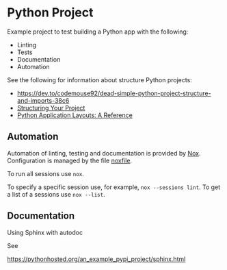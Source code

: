 # Python Project

Example project to test building a Python app with the following:

* Linting
* Tests
* Documentation
* Automation

See the following for information about structure Python projects:

* https://dev.to/codemouse92/dead-simple-python-project-structure-and-imports-38c6
* [Structuring Your Project](https://docs.python-guide.org/writing/structure/)
* [Python Application Layouts: A Reference](https://realpython.com/python-application-layouts/)

## Automation

Automation of linting, testing and documentation is provided by [Nox](https://nox.thea.codes/en/stable/). Configuration is managed by the file [noxfile](./noxfile.py).

To run all sessions use `nox`.

To specify a specific session use, for example, `nox --sessions lint`. To get a list of a sessions use `nox --list`.

## Documentation

Using Sphinx with autodoc

See 

https://pythonhosted.org/an_example_pypi_project/sphinx.html